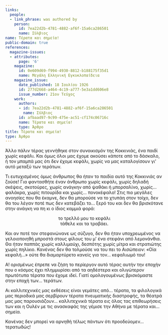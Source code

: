 ```yaml
---
links:
  people:
  - link_phrase: was authored by
    person:
      id: 7ea22d2b-4781-4882-af6f-15a6ca286501
      name: Σύλβιος
name: Τέρατα και σημεία!
public-domain: true
references:
  magazine-issues:
  - attributes:
      page: '6'
    magazine:
      id: 0e609d69-f994-4930-8812-b188175f35d1
      name: Μεγάλη Ελληνική Εγκυκλοπαίδεια
    magazine_issue:
      date_published: 18 Ιουλίου 1926
      id: 277d2668-a464-4c19-a777-5e3a1dd606e8
      issue_number: 21ον Τεύχος
    work:
      authors:
      - id: 7ea22d2b-4781-4882-af6f-15a6ca286501
        name: Σύλβιος
      id: afbaad97-9c99-475e-ac51-cf174c06716c
      name: Τέρατα και σημεία!
      type: Άρθρο
title: Τέρατα και σημεία!
type: Άρθρο
---
```


<main class="content" itemprop="text">
<p>Άλλο πάλιν τέρας γεννήθηκε στον συνοικισμόν της Κοκκινιάς, ένα παιδί χωρίς κεφάλι. Και όμως όλοι μας έχομε ακούσει
κάποτε από το δάσκαλο, ή τον μπαμπά μας ότι δεν έχομε κεφάλι, χωρίς να μας καταλογίσουν γι' αυτό μεταξύ των τεράτων.</p>

<p>Τι ευτυχισμένος όμως άνθρωπος θα ήταν το παιδία αυτό της Κοκκινιάς αν ζούσε! Για φαντασθήτε έναν άνθρωπο χωρίς κεφάλι,
χωρίς δηλαδή σκέψεις, σκοτούρες, χωρίς ανάγκην από ψαθάκι ή μπορσαλίνο, χωρίς... φαλάκρα, χωρίς πιτουρίδα και χωρίς...
πονοκέφαλο! Στις πιο μεγάλες ανοησίες που θα έκαμνε, δεν θα μπορούσε να το χτυπάη στον τοίχο, δεν θα του λέγαν ποτέ πως
δεν κατεβάζει το... ξερό του και δεν θα βρισκότανε στην ανάγκη να πη κι ο ίδιος καμμιά φορά:</p>

<div style="text-align: center">
το τρελλό μου το κεφάλι<br>
τάθελε και τα τραβάει.
</div>

<p>Και αν ποτέ τον στεφανώνανε ως σύζυγο, δεν θα ήταν υποχρεωμένος να γελοιοποιηθή μπροστά στους φίλους του μ' ένα στεφάνι
από λεμονάνθια. Θα ήταν παππάς χωρίς καλλιμαύχι, δεσπότης χωρίς μίτρα και στρατιώτης χωρίς πηλίκιο. Κανένας δεν θα
τολμούσε να του πει το Αισώπειον: «Οία κεφαλή...» ούτε θα διαμαρτύρετο κανείς για τον... κεφαλιωμό του!</p>

<p>Α! ορισμένως έπρεπε να ζήση το περίεργον αυτό τέρας αυτήν την εποχήν που ο κόσμος έχει πλημμυρίσει από τα αηδέστερα και
ολιγώτερον πρωτότυπα τέρατα που έχομε ιδεί. Γιατί ομολογουμένως βρισκόμαστε στην εποχή των... τεράτων.</p>

<p>Αι καλλιτεχνικές μας εκθέσεις είναι γεμάτες από... τέρατα, τα φιλολογικά μας περιοδικά μας σερβίρουν τέρατα πνευματικής
διαστροφής, τα θέατρά μας μας παρουσιάζουν... καλλιτεχνικά τέρατα εις όλας τας επιθεωρήσεις των και η Ουλέν με τις
ανασκαφάς της γέμισε την Αθήνα με τέρατα και... σημεία.</p>

<p>Κανένας δεν μπορεί να αρνηθή τέλως πάντων ότι προοδεύομεν... τερατωδώς!</p>
</main>
